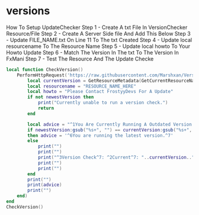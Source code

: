 # versions

How To Setup UpdateChecker
Step 1 - Create A txt File In VersionChecker Resource/File
Step 2 - Create A Server Side file And Add This Below
Step 3 - Update FILE_NAME.txt On Line 11 To The txt Created
Step 4 - Update local resourcename To The Resource Name
Step 5 - Update local howto To Your Howto Update
Step 6 - Match The Version In The txt To The Version In FxMani
Step 7 - Test The Resource And The Update Checke

```lua
local function CheckVersion()
    PerformHttpRequest('https://raw.githubusercontent.com/Marshxan/VersionChecker/master/FILE_NAME.txt', function(err, newestVersion, headers)
    	local currentVersion = GetResourceMetadata(GetCurrentResourceName(), 'version')
        local resourcename = "RESOURCE_NAME_HERE"
        local howto = "Please Contact FrostyyDevs For A Update"
    	if not newestVersion then 
            print("Currently unable to run a version check.") 
            return 
        end

    	local advice = "^1You Are Currently Running A Outdated Version Of "..resourcename.."\n "..howto.." ^7"
    	if newestVersion:gsub("%s+", "") == currentVersion:gsub("%s+", "") 
        then advice = '^6You are running the latest version.^7'
        else 
            print("")
            print("")
            print("^3Version Check^7: ^2Current^7: "..currentVersion.." ^2Latest^7: "..newestVersion)
            print("")
            print("")
        end
        print("")
    	print(advice)
        print("")
    end)
end
CheckVersion()
```